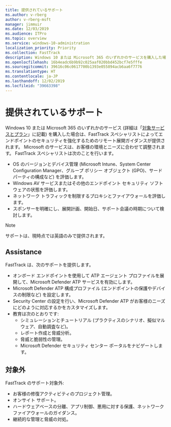 ```yaml
---
title: 提供されているサポート
ms.author: v-rberg
author: v-rberg-msft
manager: jimmuir
ms.date: 12/03/2019
ms.audience: ITPro
ms.topic: overview
ms.service: windows-10-administration
localization_priority: Priority
ms.collection: FastTrack
description: Windows 10 または Microsoft 365 のいずれかのサービスを購入した場合は、FastTrack スペシャリストによってエンドポイントのセキュリティを強化するためのリモート展開ガイダンスが提供されます。 Microsoft のサービスは、お客様の環境とニーズに合わせて調整されます。
ms.openlocfilehash: 16b4eadc6b9b92c025aaf020bbd452bcf7e5fffe
ms.sourcegitcommit: 39616c06c0617700b1393e055894acb6aa6f7776
ms.translationtype: HT
ms.contentlocale: ja-JP
ms.lasthandoff: 12/02/2019
ms.locfileid: "39663398"
---
```

# <a name="assistance-offered"></a>提供されているサポート  

Windows 10 または Microsoft 365 のいずれかのサービス (詳細は「[対象サービスとプラン](M365-eligible-services-and-plans.md)」に記載) を購入した場合は、FastTrack スペシャリストによってエンドポイントのセキュリティを強化するためのリモート展開ガイダンスが提供されます。 Microsoft のサービスは、お客様の環境とニーズに合わせて調整されます。 FastTrack スペシャリストは次のことを行います。
- OS のバージョンとデバイス管理 (Microsoft Intune、System Center Configuration Manager、グループ ポリシー オブジェクト (GPO)、サード パーティの構成など) を評価します。
- Windows AV サービスまたはその他のエンドポイント セキュリティ ソフトウェアの状態を評価します。
- ネットワーク トラフィックを制限するプロキシとファイアウォールを評価します。
- スポンサーを明確にし、展開計画、開始日、サポート会議の時期について検討します。

> [!NOTE]
> サポートは、現時点では英語のみで提供されます。 

## <a name="assistance"></a>Assistance

FastTrack は、次のサポートを提供します。
- オンボード エンドポイントを使用して ATP エージェント プロファイルを展開して、Microsoft Defender ATP サービスを有効にします。
- Microsoft Defender ATP 構成プロファイル (エンドポイントの保護やデバイスの制限など) を設定します。
- Security Center の設定を行い、Microsoft Defender ATP がお客様のニーズにどのように対応するかをカスタマイズします。
- 教育は次のとおりです:
    - シミュレーションとチュートリアル (プラクティスのシナリオ、擬似マルウェア、自動調査など)。
    - レポート作成と脅威分析。
    - 脅威と脆弱性の管理。
    - Microsoft Defender セキュリティ センター ポータルをナビゲートします。

## <a name="out-of-scope"></a>対象外

FastTrack のサポート対象外:
- お客様の修復アクティビティのプロジェクト管理。
- オンサイト サポート。
- ハードウェアベースの分離、アプリ制御、悪用に対する保護、ネットワーク ファイアウォールのガイダンス。
- 継続的な管理と脅威の対処。

